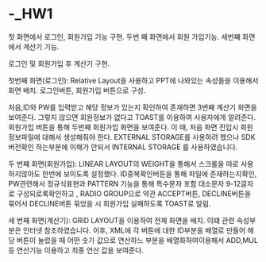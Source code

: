 # -_HW1
첫 화면에서 로그인, 회원가입 기능 구현. 두번 째 화면에서 회원 가입기능. 세번쨰 화면에서 계산기 기능.


로그인 및 회원가입 후 계산기 구현. 

첫번째 화면(로그인):
Relative Layout을 사용하고 PPT에 나와있는 속성들을 이용해서 화면 배치.
로그인버튼, 회원가입 버튼으로 구성.

처음,ID와 PW를 입력받고 해당 정보가 있는지 확인하여 존재하면 3번째 계산기 화면을 보여준다.
그렇지 않으면 회원정보가 없다고 TOAST를 이용하여 사용자에게 알려준다. 
회원가입 버튼을 통해 두번째 회원가입 화면을 보여준다.
이 때, 처음 화면 진입시 회원정보파일에 대해서 생성해줘야 한다. 
EXTERNAL STORAGE를 사용하려 했으나 SDK버전확인 하는부분에 이해가 안되서 INTERNAL STORAGE 를 사용하였습니다.

두 번째 화면(회원가입):
LINEAR LAYOUT의 WEIGHT을 통해서 스크롤을 따로 사용하지않아도 한번에 보이도록 설정했다.
ID중복확인버튼을 통해 파일에 존재하는지확인, PW관련해서 정규식표현과 PATTERN 기능을 통해 특수문자 포함 대소문자 9-12글자로 구성되로록확인하고 , RADIO GROUP으로 약관 ACCEPT버튼, DECLINE버튼을 묶어서 DECLINE버튼 묶었을 시 회원가입 실패하도록 TOAST로 알림. 

세 번째 화면(계산기):
GRID LAYOUT을 이용하여 전체 화면을 배치. 이떄 관련 속성부분은 인터넷 참조하였습니다.
이후, XML에 각 버튼에 대한 ID부분을 배열로 만들어 해당 버튼이 눌렀을 때 어떤 숫가 값으로 연산하느 부분을 배열화하여이용해서 ADD,MUL등 연산기능 이용하고 최종 연산 값을 보여준다.
